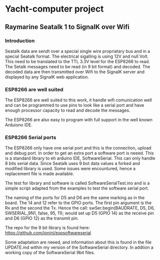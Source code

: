 # Yacht-computer project

## Raymarine Seatalk 1 to SignalK over Wifi

### Introduction
Seatalk data are sendt over a special single wire propriatary bus and
in a special Seatalk format. The electrical sigalling is using 12V and null Volt.
This need to be translated to the TTL 3.3V level for the ESP8266 to read. 
The Setalk messages need to be read (in 9 bit format) and decoded. The decoded data 
are then transmitted over Wifi to the SignalK server and displayed by any SignalK
web application.

### ESP8266 are well suited
The ESP8266 are well suited to this work, it handle wifi comunication well and 
can be programmed to use pins to look like a serial port and have enough 
processor capacity to read and decode the messages. 

The ESP8266 are also easy to program with full support in the well known 
Arduiono IDE.


### ESP8266 Serial ports
The ESP8266 only have one serial port and this is the connection, upload
and debug port. In order to get an extra port a software port is neeed.
This is a standard library to eh arduino IDE, SoftwareSerial. This can
only handle 8 bits serial data. Since Seatalk uses 9 bot data values a
forked and modified library is used. Some issues were encountured, hence
a replacement file is made available.

The test for library and software is called SoftwareSerialTest.ino and is
a simple script adapted from the examples to test the software serial port.

The naming of the ports for D5 and D6 are the same marking as in the 
board. The 14 and 12 refer to the GPIO ports. The first pin argument is the Rx 
and the second the Tx. Hence the call:
swSer.begin(BAUDRATE, D5, D6, SWSERIAL_9N1, false, 95, 11);
would set up D5 (GPIO 14) as the receive pin and D6 (GPIO 12) as the transmit pin.


The repo for the 9 bit library is found here:
https://github.com/ionini/espsoftwareserial

Some adaptation are neeed, and information about this is found in the file UPDATE.md 
within my version of the SoftwareSerial directory. In addtion a working copy of the 
SoftwareSerial 9bit files.

